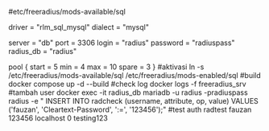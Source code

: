 

#etc/freeradius/mods-available/sql

driver = "rlm_sql_mysql"
dialect = "mysql"

server = "db"
port = 3306
login = "radius"
password = "radiuspass"
radius_db = "radius"

pool {
    start = 5
    min = 4
    max = 10
    spare = 3
}
#aktivasi
ln -s /etc/freeradius/mods-available/sql /etc/freeradius/mods-enabled/sql
#build
docker compose up -d --build
#check log
docker logs -f freeradius_srv
#tambah user
docker exec -it radius_db mariadb -u radius -pradiuspass radius -e "
INSERT INTO radcheck (username, attribute, op, value)
VALUES ('fauzan', 'Cleartext-Password', ':=', '123456');"
#test auth
radtest fauzan 123456 localhost 0 testing123

